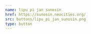 ```yaml
---
name: lipu pi jan sunosin
href: https://sunosin.neocities.org/
src: buttons/lipu_pi_jan_sunosin.png
type: button
---
```

